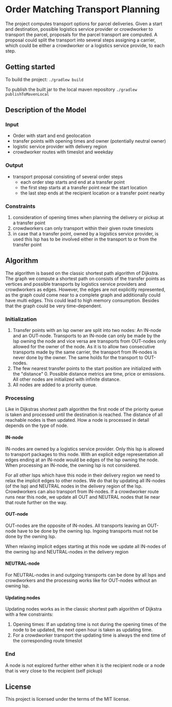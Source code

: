 # Order Matching Transport Planning

The project computes transport options for parcel deliveries. Given a start and destination, possible logistics service
provider
or crowdworker to transport the parcel, proposals for the parcel transport are computed. A proposal could split the
transport
into several steps assigning a carrier, which could be either a crowdworker or a logistics service provide, to each
step.

## Getting started

To build the project: `./gradlew build`

To publish the built jar to the local maven repository `./gradlew publishToMavenLocal`

## Description of the Model

### Input

- Order with start and end geolocation
- transfer points with opening times and owner (potentially neutral owner)
- logistic service provider with delivery region
- crowdworker routes with timeslot and weekday

### Output

- transport proposal consisting of several order steps
    - each order step starts and end at a transfer point
    - the first step starts at a transfer point near the start location
    - the last step ends at the recipient location or a transfer point nearby

### Constraints

1. consideration of opening times when planning the delivery or pickup at a transfer point
2. crowdworkers can only transport within their given route timeslots
3. in case that a transfer point, owned by a logistics service provider, is used this lsp has to be involved either in
   the transport to or from the transfer point

## Algorithm

The algorithm is based on the classic shortest path algorithm of Dijkstra. The graph we compute a shortest path on
consists of the transfer points as vertices and possible transports by logistics service providers and crowdworkers as
edges. However, the edges are not explicitly represented, as the graph could come near to a complete graph and
additionally
could have multi edges. This could lead to high memory consumption. Besides that the graph could be very time-dependent.

### Initialization

1. Transfer points with an lsp owner are split into two nodes: An IN-node and an OUT-node. Transports to an IN-node can
   only be made by the lsp owning the node and vice versa are transports from OUT-nodes only allowed for the owner of
   the node. As it is to allow two consecutive transports made by the same carrier, the transport from IN-nodes is never
   done by the owner. The same holds for the transport to OUT-nodes.
2. The few nearest transfer points to the start position are initialized with the "distance" 0. Possible distance
   metrics
   are time, price or emissions. All other nodes are initialized with infinite distance.
3. All nodes are added to a priority queue.

### Processing

Like in Dijkstras shortest path algorithm the first node of the priority queue is taken and processed until the
destination is reached. The distance of all reachable nodes is then updated. How a node is processed in detail depends
on the type of node.

#### IN-node

IN-nodes are owned by a logistics service provider. Only this lsp is allowed to transport packages to this node.
With an explicit edge representation all edges ending at an IN-node would be edges of the lsp owning the node.
When processing an IN-node, the owning lsp is not considered.

For all other lsps which have this node in their delivery region we need to relax the implicit edges to other nodes.
We do that by updating all IN-nodes (of the lsp) and NEUTRAL nodes in the delivery region of the lsp.
Crowdworkers can also transport from IN-nodes. If a crowdworker route runs near this node, we update
all OUT and NEUTRAL nodes that lie near that route further on the way.

#### OUT-node

OUT-nodes are the opposite of IN-nodes. All transports leaving an OUT-node have to be done by the owning lsp.
Ingoing transports must not be done by the owning lsp.

When relaxing implicit edges starting at this node we update all IN-nodes of the owning lsp and NEUTRAL-nodes
in the delivery region

#### NEUTRAL-node

For NEUTRAL-nodes in and outgoing transports can be done by all lsps and crowdworkers and the processing
works like for OUT-nodes without an owning lsp.

#### Updating nodes

Updating nodes works as in the classic shortest path algorithm of Dijkstra with a few constraints:

1. Opening times: If an updating time is not during the opening times of the node to be updated, the next
   open hour is taken as updating time.
2. For a crowdworker transport the updating time is always the end time of the corresponding route timeslot

### End

A node is not explored further either when it is the recipient node or a node that is very close to the recipient (self
pickup)

## License

This project is licensed under the terms of the MIT license.

